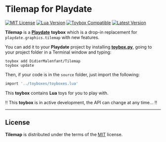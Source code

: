 # Tilemap for Playdate

[![MIT License](https://img.shields.io/github/license/DidierMalenfant/Tilemap)](https://spdx.org/licenses/MIT.html) [![Lua Version](https://img.shields.io/badge/Lua-5.4-yellowgreen)](https://lua.org) [![Toybox Compatible](https://img.shields.io/badge/toybox.py-compatible-brightgreen)](https://toyboxpy.io) [![Latest Version](https://img.shields.io/github/v/tag/DidierMalenfant/TileMap)](https://github.com/DidierMalenfant/Tilemap/tags)

**Tilemap** is a [**Playdate**](https://play.date) **toybox** which is a drop-in replacement for `playdate.graphics.tilemap` with new features.

You can add it to your **Playdate** project by installing [**toybox.py**](https://toyboxpy.io), going to your project folder in a Terminal window and typing:

```console
toybox add DidierMalenfant/Tilemap
toybox update
```

Then, if your code is in the `source` folder, just import the following:

```lua
import '../toyboxes/toyboxes.lua'
```

This **toybox** contains **Lua** toys for you to play with.

‼️ This **toybox** is in active development, the API can change at any time... ‼️

---

## License

**Tilemap** is distributed under the terms of the [MIT](https://spdx.org/licenses/MIT.html) license.
